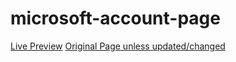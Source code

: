 # microsoft-account-page
[Live Preview](https://droidhazard.github.io/microsoft-account-page/)
[Original Page unless updated/changed](https://account.microsoft.com/?ref=MeControl&refd=www.msn.com)
